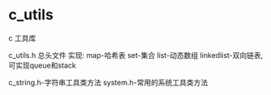 # c_utils

c 工具库

c_utils.h   总头文件
实现:
map-哈希表
set-集合
list-动态数组
linkedlist-双向链表,可实现queue和stack

c_string.h-字符串工具类方法
system.h-常用的系统工具类方法
